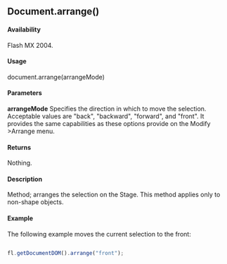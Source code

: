 ## Document.arrange()

#### Availability

Flash MX 2004.

#### Usage

document.arrange(arrangeMode)

#### Parameters

**arrangeMode** Specifies the direction in which to move the selection. Acceptable values are "back", "backward", "forward", and "front". It provides the same capabilities as these options provide on the Modify >Arrange menu.

#### Returns

Nothing.

#### Description

Method; arranges the selection on the Stage. This method applies only to non-shape objects.

#### Example


The following example moves the current selection to the front:
```javascript

fl.getDocumentDOM().arrange("front");

```